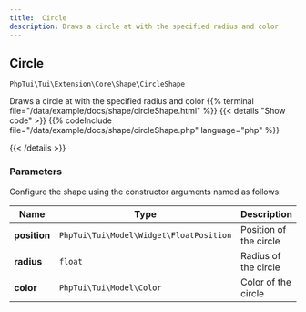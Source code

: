```yaml
---
title:  Circle 
description: Draws a circle at with the specified radius and color
---
```

##  Circle 

`PhpTui\Tui\Extension\Core\Shape\CircleShape`

Draws a circle at with the specified radius and color
{{% terminal file="/data/example/docs/shape/circleShape.html" %}}
{{< details "Show code"  >}}
{{% codeInclude file="/data/example/docs/shape/circleShape.php" language="php" %}}

{{< /details >}}
### Parameters

Configure the shape using the constructor arguments named as follows:

| Name | Type | Description |
| --- | --- | --- |
| **position** | `PhpTui\Tui\Model\Widget\FloatPosition` | Position of the circle |
| **radius** | `float` | Radius of the circle |
| **color** | `PhpTui\Tui\Model\Color` | Color of the circle |